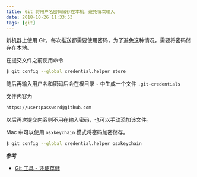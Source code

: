 ```yaml
---
title: Git 将用户名密码储存在本机，避免每次输入
date: 2018-10-26 11:33:53
tags: [git]
---
```


新机器上使用 Git，每次推送都需要使用密码，为了避免这种情况，需要将密码储存在本地。

<!-- more --><!-- toc -->

在提交文件之前使用命令

```bash
$ git config --global credential.helper store
```

随后再输入用户名和密码后会在根目录 `~` 中生成一个文件 `.git-credentials`

文件内容为

```bash
https://user:password@github.com
```

以后再次提交内容则不用在输入密码，也可以手动添加该文件。

Mac 中可以使用 `osxkeychain` 模式将密码加密储存。

```bash
$ git config --global credential.helper osxkeychain
```

**参考**

- [Git 工具 - 凭证存储](https://git-scm.com/book/zh/v2/Git-%E5%B7%A5%E5%85%B7-%E5%87%AD%E8%AF%81%E5%AD%98%E5%82%A8)
